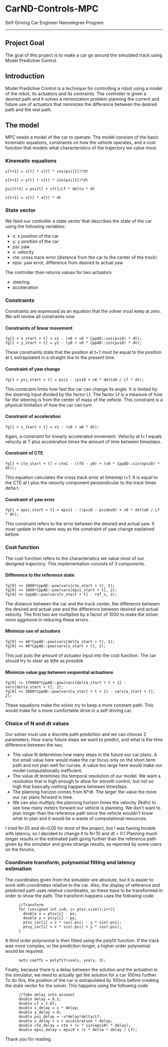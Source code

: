 # CarND-Controls-MPC
Self-Driving Car Engineer Nanodegree Program

---

## Project Goal
The goal of this project is to make a car go around the simulated track using Model Predictive Control

## Introduction
Model Predictive Control is a technique for controlling a robot using a model of the robot, its actuators and its contraints. The controller is given a desired path and it solves a minimization problem planning the current and future use of actuators that minimizes the difference between the desired path and the real path.

## The model
MPC needs a model of the car to operate. The model consists of the basic kinematic equations, constraints on how the vehicle operates, and a cost function that models what characteristics of the trajectory we value most.

### Kinematic equations

    x[t+1] = x[t] * v[t] * cos(psi[t])*dt
    
    y[t+1] = y[t] * v[t] * sin(psi[t])*dt
    
    psi[t+1] = psi[t] + v[t]/Lf * delta * dt
    
    v[t+1] = v[t] * a[t] * dt

### State vector
We feed our controller a state vector that describes the state of the car using the following variables:
 *  x: x position of the car
 *  y: y position of the car
 *  psi: yaw
 *  v: velocity
 *  cte: cross track error (distance from the car to the center of the track)
 *  epsi: yaw error, difference from desired to actual yaw
 
 The controller then returns values for two actuators
 * steering
 * acceleration

### Constraints
Constraints are expressed as an equation that the solver must keep at zero. We will review all constraints now

#### Constraints of linear movement

    fg[1 + x_start + t] = x1 - (x0 + v0 * CppAD::cos(psi0) * dt);
    fg[1 + y_start + t] = y1 - (y0 + v0 * CppAD::sin(psi0) * dt);

These constraints state that the position at t+1 must be equal to the position at t, extrapolated in a straight line to the present time.
#### Constraint of yaw change

    fg[1 + psi_start + t] = psi1 - (psi0 + v0 * delta0 / Lf * dt);

This constraint limits how fast the car can change its angle. It is limited by the steering input divided by the factor Lf. The factor Lf is a measure of how far the steering is from the center of mass of the vehicle.
This constraint is a physical limitation of how the car can turn

#### Constraint of acceleration

    fg[1 + v_start + t] = v1 - (v0 + a0 * dt);

Again, a constraint for linearly accelerated movement. Velocity at t+1 equals velocity at T plus acceleration times the amount of time between timesteps.

#### Constraint of CTE

    fg[1 + cte_start + t] = cte1 - ((f0 - y0) + (v0 * CppAD::sin(epsi0) * dt));

This equation calculates the cross track error at timestep t+1. It is equal to the CTE at t plus the velocity component perpendicular to the track times delta t.

#### Constraint of yaw error

    fg[1 + epsi_start + t] = epsi1 - ((psi0 - psides0) + v0 * delta0 / Lf * dt);

This constraint refers to the error between the desired and actual yaw. It must update in the same way as the constraint of yaw change explained before

### Cost function

The cost function refers to the characteristics we value most of our designed trajectory. This implementation consists of 3 components.

#### Difference to the reference state

    fg[0] += 1000*CppAD::pow(vars[cte_start + t], 2);
    fg[0] += 1000*CppAD::pow(vars[epsi_start + t], 2);
    fg[0] += CppAD::pow(vars[v_start + t] - ref_v, 2);

The distance between the car and the track center, the difference between the desired and actual yaw and the difference between desired and actual velocity.
The first two are multiplied by a factor of 1000 to make the solver more aggresive in reducing these errors. 

#### Minimize use of actuators

    fg[0] += 40*CppAD::pow(vars[delta_start + t], 2);
    fg[0] += 40*CppAD::pow(vars[a_start + t], 2);

This just puts the amount of actuator input into the cost function. The car should try to steer as little as possible

#### Minimize value gap between sequential actuations
    fg[0] += 170000*CppAD::pow(vars[delta_start + t + 1] - vars[delta_start + t], 2); 
    fg[0] += 5000*CppAD::pow(vars[a_start + t + 1] - vars[a_start + t], 2);

These equations make the solver try to keep a more constant path. This would make for a more comfortable drive in a self driving car.

### Choice of N and dt values
Our solver must use a discrete path prediction and we can choose 2 parameters. How many future steps we want to predict, and what is the time difference between the two.
* The value N determines how many steps in the future our car plans. A too small value here would make the car focus only on the short term path and not plan well for curves. A value too large here would make our model computationally inefficient.
* The value dt teremines the temporal resolution of our model. We want a resolution that is high enough to allow for smooth control, but not so high that basically nothing happens between timesteps.
* The planning horizon comes from N*dt. The larger the value the more our car plans forward in time.
* We can also multiply the planning horizon times the velocity (N*dt*v) to see how many meters forward our vehicle is planning. We don't want to plan longer than the reference path since the vehicle wouldn't know what to plan and it would be a waste of computational resources.

I tried N=20 and dt=0.05 for most of the project, but I was having trouble with latency, so I decided to change it to N=10 and dt = 0.1
Planning much longer results in the estimated path going further than the reference path given by the simulator and gives strange results, as reported by some users on the forums.

### Coordinate transform, polynomial fitting and latency estimation

The coordinates given from the simulator are absolute, but it is easier to work with coordinates relative to the car. Also, the display of reference and predicted path uses relative coordinates, so these have to be transformed in order to show the path.
The transform happens uses the following code:

          //Transform
          for (unsigned int i=0; i< ptsx.size();i++){
            double x = ptsx[i] - px;
            double y = ptsy[i] - py; 
            ptsx_car[i] = x * cos(-psi) - y * sin(-psi);
            ptsy_car[i] = x * sin(-psi) + y * cos(-psi);
          }
          

A third order polynomial is then fitted using the polyfit function. If the track was more complex, or the prediction longer, a higher order polynomial would be required.

          auto coeffs = polyfit(xvals, yvals, 3);
          
Finally, because there is a delay between the solution and the actuation in the simulator, we need to actually get the solution for a car 100ms further. To do this, the position of the car is extrapolated by 100ms before creating the state vector for the solver. This happens using the following code

          //Take delay into account
          double delay = 0.1;
          double Lf = 2.67;
          double x_delay = v * delay;
          double y_delay = 0;
          double psi_delay = -v*delay*delta/Lf;
          double v_delay = v + acceleration * delay;
          double cte_delay = cte + (v * sin(epsi0) * delay);
          double epsi_delay = epsi0 + (v * delta * delay / Lf);


Thank you for reading
